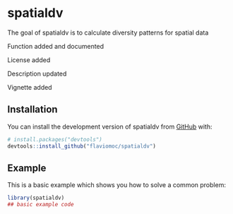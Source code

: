 
# spatialdv

<!-- badges: start -->
<!-- badges: end -->

The goal of spatialdv is to calculate diversity patterns for spatial data

Function added and documented

License added

Description updated

Vignette added

## Installation

You can install the development version of spatialdv from [GitHub](https://github.com/) with:

``` r
# install.packages("devtools")
devtools::install_github("flaviomoc/spatialdv")
```

## Example

This is a basic example which shows you how to solve a common problem:

``` r
library(spatialdv)
## basic example code
```


